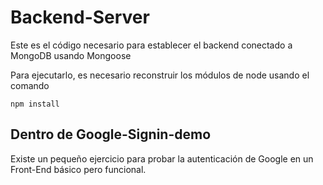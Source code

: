 # Backend-Server

Este es el código necesario para establecer el backend conectado a MongoDB usando Mongoose

Para ejecutarlo, es necesario reconstruir los módulos
de node usando el comando

```
npm install
```

## Dentro de Google-Signin-demo
Existe un pequeño ejercicio para probar la 
autenticación de Google en un Front-End básico pero
funcional.